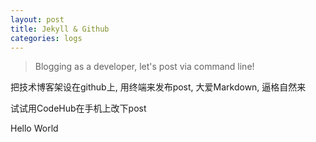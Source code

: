 ```yaml
---
layout: post
title: Jekyll & Github
categories: logs
---
```



> Blogging as a developer, let's post via command line!

把技术博客架设在github上, 用终端来发布post, 大爱Markdown, 逼格自然来

试试用CodeHub在手机上改下post

Hello World
